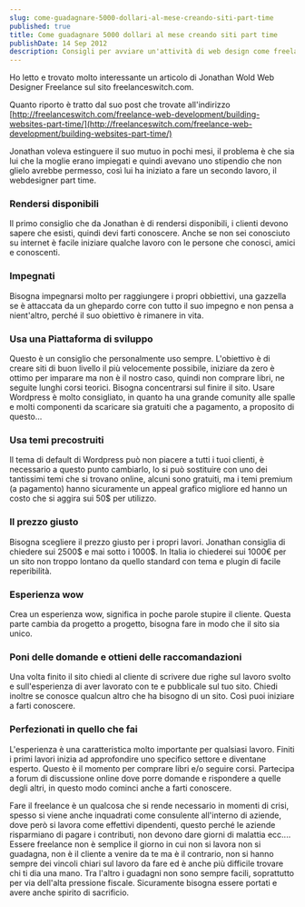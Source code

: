 ```yaml
---
slug: come-guadagnare-5000-dollari-al-mese-creando-siti-part-time
published: true
title: Come guadagnare 5000 dollari al mese creando siti part time
publishDate: 14 Sep 2012
description: Consigli per avviare un'attività di web design come freelance
---
```


Ho letto e trovato molto interessante un articolo di Jonathan Wold Web Designer Freelance sul sito freelanceswitch.com.

Quanto riporto è tratto dal suo post che trovate all'indirizzo [http://freelanceswitch.com/freelance-web-development/building-websites-part-time/](http://freelanceswitch.com/freelance-web-development/building-websites-part-time/)

<!--more-->

Jonathan voleva estinguere il suo mutuo in pochi mesi, il problema è che sia lui che la moglie erano impiegati e quindi avevano uno stipendio che non glielo avrebbe permesso, così lui ha iniziato a fare un secondo lavoro, il webdesigner part time.

### Rendersi disponibili
Il primo consiglio che da Jonathan è di rendersi disponibili, i clienti devono sapere che esisti, quindi devi farti conoscere. Anche se non sei conosciuto su internet è facile iniziare qualche lavoro con le persone che conosci, amici e conoscenti.

### Impegnati
Bisogna impegnarsi molto per raggiungere i propri obbiettivi, una gazzella se è attaccata da un ghepardo corre con tutto il suo impegno e non pensa a nient'altro, perché il suo obiettivo è rimanere in vita.

### Usa una Piattaforma di sviluppo
Questo è un consiglio che personalmente uso sempre. L'obiettivo è di creare siti di buon livello il più velocemente possibile, iniziare da zero è ottimo per imparare ma non è il nostro caso, quindi non comprare libri, ne seguite lunghi corsi teorici. Bisogna concentrarsi sul finire il sito. Usare Wordpress è molto consigliato, in quanto ha una grande comunity alle spalle e molti componenti da scaricare sia gratuiti che a pagamento, a proposito di questo...

### Usa temi precostruiti
Il tema di default di Wordpress può non piacere a tutti i tuoi clienti, è necessario a questo punto cambiarlo, lo si può sostituire con uno dei tantissimi temi che si trovano online, alcuni sono gratuiti, ma i temi premium (a pagamento) hanno sicuramente un appeal grafico migliore ed hanno un costo che si aggira sui 50$ per utilizzo.

### Il prezzo giusto
Bisogna scegliere il prezzo giusto per i propri lavori. Jonathan consiglia di chiedere sui 2500$ e mai sotto i 1000$. In Italia io chiederei sui 1000€ per un sito non troppo lontano da quello standard con tema e plugin di facile reperibilità.

### Esperienza wow
Crea un esperienza wow, significa in poche parole stupire il cliente. Questa parte cambia da progetto a progetto, bisogna fare in modo che il sito sia unico.

### Poni delle domande e ottieni delle raccomandazioni
Una volta finito il sito chiedi al cliente di scrivere due righe sul lavoro svolto e sull'esperienza di aver lavorato con te e pubblicale sul tuo sito. Chiedi inoltre se conosce qualcun altro che ha bisogno di un sito. Così puoi iniziare a farti conoscere.

### Perfezionati in quello che fai
L'esperienza è una caratteristica molto importante per qualsiasi lavoro. Finiti i primi lavori inizia ad approfondire uno specifico settore e diventane esperto. Questo è il momento per comprare libri e/o seguire corsi. Partecipa a forum di discussione online dove porre domande e rispondere a quelle degli altri, in questo modo cominci anche a farti conoscere.

Fare il freelance è un qualcosa che si rende necessario in momenti di crisi, spesso si viene anche inquadrati come consulente all'interno di aziende, dove però si lavora come effettivi dipendenti, questo perché le aziende risparmiano di pagare i contributi, non devono dare giorni di malattia ecc.... Essere freelance non è semplice il giorno in cui non si lavora non si guadagna, non è il cliente a venire da te ma è il contrario, non si hanno sempre dei vincoli chiari sul lavoro da fare ed è anche più difficile trovare chi ti dia una mano. Tra l'altro i guadagni non sono sempre facili, soprattutto per via dell'alta pressione fiscale. Sicuramente bisogna essere portati e avere anche spirito di sacrificio.
